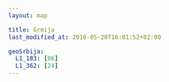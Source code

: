 ```yaml
---
layout: map

title: Grmija
last_modified_at: 2018-05-20T16:01:52+02:00

geoSrbija:
  L1_183: [86]
  L1_362: [24]
---
```

